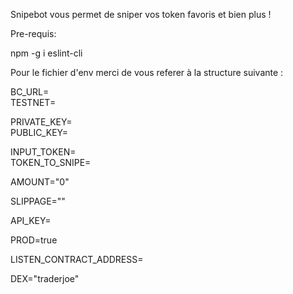 ﻿Snipebot vous permet de sniper vos token favoris et bien plus !

Pre-requis:

npm -g i eslint-cli

Pour le fichier d'env merci de vous referer à la structure suivante :

BC_URL=  
TESTNET=

PRIVATE_KEY=  
PUBLIC_KEY=

INPUT_TOKEN=  
TOKEN_TO_SNIPE=

AMOUNT="0"

SLIPPAGE=""

API_KEY=

PROD=true

LISTEN_CONTRACT_ADDRESS=

DEX="traderjoe"
